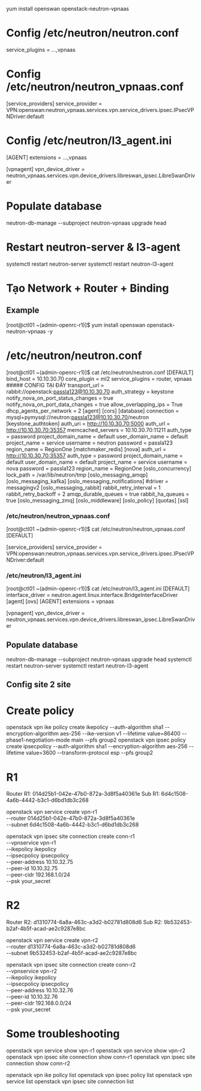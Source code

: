 yum install openswan openstack-neutron-vpnaas


# Config /etc/neutron/neutron.conf
service_plugins = ...,vpnaas

# Config /etc/neutron/neutron_vpnaas.conf
[service_providers]
service_provider = VPN:openswan:neutron_vpnaas.services.vpn.service_drivers.ipsec.IPsecVPNDriver:default

# Config /etc/neutron/l3_agent.ini
[AGENT]
extensions = ...,vpnaas

[vpnagent]
vpn_device_driver = neutron_vpnaas.services.vpn.device_drivers.libreswan_ipsec.LibreSwanDriver

# Populate database
neutron-db-manage --subproject neutron-vpnaas upgrade head

# Restart neutron-server & l3-agent
systemctl restart neutron-server
systemctl restart neutron-l3-agent

# Tạo Network + Router + Binding

## Example

[root@ctl01 ~(admin-openrc-r1)]$ yum install openswan openstack-neutron-vpnaas -y

# /etc/neutron/neutron.conf

[root@ctl01 ~(admin-openrc-r1)]$ cat /etc/neutron/neutron.conf
[DEFAULT]
bind_host = 10.10.30.70
core_plugin = ml2
service_plugins = router, vpnaas                          ##### CONFIG TẠI ĐÂY
transport_url = rabbit://openstack:passla123@10.10.30.70
auth_strategy = keystone
notify_nova_on_port_status_changes = true
notify_nova_on_port_data_changes = true
allow_overlapping_ips = True
dhcp_agents_per_network = 2
[agent]
[cors]
[database]
connection = mysql+pymysql://neutron:passla123@10.10.30.70/neutron
[keystone_authtoken]
auth_uri = http://10.10.30.70:5000
auth_url = http://10.10.30.70:35357
memcached_servers = 10.10.30.70:11211
auth_type = password
project_domain_name = default
user_domain_name = default
project_name = service
username = neutron
password = passla123
region_name = RegionOne
[matchmaker_redis]
[nova]
auth_url = http://10.10.30.70:35357
auth_type = password
project_domain_name = default
user_domain_name = default
project_name = service
username = nova
password = passla123
region_name = RegionOne
[oslo_concurrency]
lock_path = /var/lib/neutron/tmp
[oslo_messaging_amqp]
[oslo_messaging_kafka]
[oslo_messaging_notifications]
#driver = messagingv2
[oslo_messaging_rabbit]
rabbit_retry_interval = 1
rabbit_retry_backoff = 2
amqp_durable_queues = true
rabbit_ha_queues = true
[oslo_messaging_zmq]
[oslo_middleware]
[oslo_policy]
[quotas]
[ssl]

### /etc/neutron/neutron_vpnaas.conf

[root@ctl01 ~(admin-openrc-r1)]$ cat /etc/neutron/neutron_vpnaas.conf
[DEFAULT]

[service_providers]
service_provider = VPN:openswan:neutron_vpnaas.services.vpn.service_drivers.ipsec.IPsecVPNDriver:default

### /etc/neutron/l3_agent.ini

[root@ctl01 ~(admin-openrc-r1)]$ cat /etc/neutron/l3_agent.ini
[DEFAULT]
interface_driver = neutron.agent.linux.interface.BridgeInterfaceDriver
[agent]
[ovs]
[AGENT]
extensions = vpnaas

[vpnagent]
vpn_device_driver = neutron_vpnaas.services.vpn.device_drivers.libreswan_ipsec.LibreSwanDriver

## Populate database

neutron-db-manage --subproject neutron-vpnaas upgrade head
systemctl restart neutron-server
systemctl restart neutron-l3-agent

## Config site 2 site

# Create policy

openstack vpn ike policy create ikepolicy --auth-algorithm sha1 --encryption-algorithm aes-256 --ike-version v1 --lifetime value=86400 --phase1-negotiation-mode main --pfs group2
openstack vpn ipsec policy create ipsecpolicy --auth-algorithm sha1 --encryption-algorithm aes-256 --lifetime value=3600 --transform-protocol esp  --pfs group2

# R1

Router R1: 014d25b1-042e-47b0-872a-3d8f5a40361e
Sub R1: 6d4c1508-4a6b-4442-b3c1-d6bd1db3c268

openstack vpn service create vpn-r1 \
  --router 014d25b1-042e-47b0-872a-3d8f5a40361e \
  --subnet 6d4c1508-4a6b-4442-b3c1-d6bd1db3c268

openstack vpn ipsec site connection create conn-r1 \
  --vpnservice vpn-r1 \
  --ikepolicy ikepolicy \
  --ipsecpolicy ipsecpolicy \
  --peer-address 10.10.32.75 \
  --peer-id 10.10.32.75 \
  --peer-cidr 192.168.1.0/24 \
  --psk your_secret

# R2

Router R2: d1310774-6a8a-463c-a3d2-b02781d808d6
Sub R2: 9b532453-b2af-4b5f-acad-ae2c9287e8bc


openstack vpn service create vpn-r2 \
  --router d1310774-6a8a-463c-a3d2-b02781d808d6 \
  --subnet 9b532453-b2af-4b5f-acad-ae2c9287e8bc

openstack vpn ipsec site connection create conn-r2 \
  --vpnservice vpn-r2 \
  --ikepolicy ikepolicy \
  --ipsecpolicy ipsecpolicy \
  --peer-address 10.10.32.76 \
  --peer-id 10.10.32.76 \
  --peer-cidr 192.168.0.0/24 \
  --psk your_secret

# Some troubleshooting
openstack vpn service show vpn-r1
openstack vpn service show vpn-r2
openstack vpn ipsec site connection show conn-r1
openstack vpn ipsec site connection show conn-r2

openstack vpn ike policy list
openstack vpn ipsec policy list
openstack vpn service list
openstack vpn ipsec site connection list